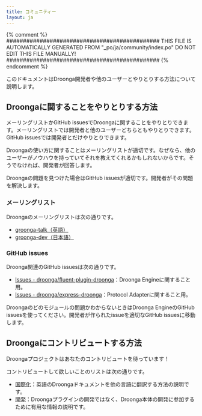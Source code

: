 ```yaml
---
title: コミュニティー
layout: ja
---
```


{% comment %}
##############################################
  THIS FILE IS AUTOMATICALLY GENERATED FROM
  "_po/ja/community/index.po"
  DO NOT EDIT THIS FILE MANUALLY!
##############################################
{% endcomment %}


このドキュメントはDroonga開発者や他のユーザーとやりとりする方法について説明します。

## Droongaに関することをやりとりする方法

メーリングリストかGitHub issuesでDroongaに関することをやりとりできます。メーリングリストでは開発者と他のユーザーどちらともやりとりできます。GitHub issuesでは開発者とだけやりとりできます。

Droongaの使い方に関することはメーリングリストが適切です。なぜなら、他のユーザーがノウハウを持っていてそれを教えてくれるかもしれないからです。そうでなければ、開発者が回答します。

Droongaの問題を見つけた場合はGitHub issuesが適切です。開発者がその問題を解決します。

### メーリングリスト

Droongaのメーリングリストは次の通りです。

 * [groonga-talk（英語）](https://lists.sourceforge.net/lists/listinfo/groonga-talk)
 * [groonga-dev（日本語）](http://lists.sourceforge.jp/mailman/listinfo/groonga-dev)

### GitHub issues

Droonga関連のGitHub issuesは次の通りです。

 * [Issues - droonga/fluent-plugin-droonga](https://github.com/droonga/fluent-plugin-droonga/issues)：Droonga Engineに関すること用。
 * [Issues - droonga/express-droonga](https://github.com/droonga/express-droonga/issues)：Protocol Adapterに関すること用。

Droongaのどのモジュールの問題かわからないときはDroonga EngineのGitHub issuesを使ってください。開発者が作られたissueを適切なGitHub issuesに移動します。

## Droongaにコントリビュートする方法

Droongaプロジェクトはあなたのコントリビュートを待っています！

コントリビュートして欲しいことのリストは次の通りです。

 * [国際化](contribution/i18n/)：英語のDroongaドキュメントを他の言語に翻訳する方法の説明です。
 * [開発](contribution/development/)：Droongaプラグインの開発ではなく、Droonga本体の開発に参加するために有用な情報の説明です。
